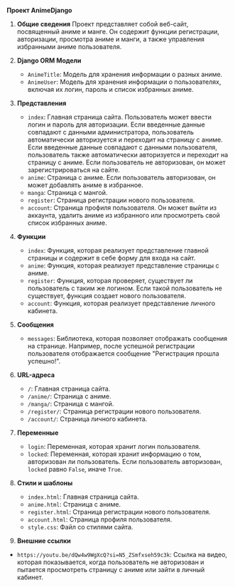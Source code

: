 **Проект AnimeDjango**

1. **Общие сведения**
   Проект представляет собой веб-сайт, посвященный аниме и манге. Он содержит функции регистрации, авторизации, просмотра аниме и манги, а также управления избранными аниме пользователя.

3. **Django ORM Модели**
   - `AnimeTitle`: Модель для хранения информации о разных аниме.
   - `AnimeUser`: Модель для хранения информации о пользователях, включая их логин, пароль и список избранных аниме.

4. **Представления**
   - `index`: Главная страница сайта. Пользователь может ввести логин и пароль для авторизации. Если введенные данные совпадают с данными администратора, пользователь автоматически авторизуется и переходит на страницу с аниме. Если введенные данные совпадают с данными пользователя, пользователь также автоматически авторизуется и переходит на страницу с аниме. Если пользователь не авторизован, он может зарегистрироваться на сайте.
   - `anime`: Страница с аниме. Если пользователь авторизован, он может добавлять аниме в избранное.
   - `manga`: Страница с мангой.
   - `register`: Страница регистрации нового пользователя.
   - `account`: Страница профиля пользователя. Он может выйти из аккаунта, удалить аниме из избранного или просмотреть свой список избранных аниме.

5. **Функции**
   - `index`: Функция, которая реализует представление главной страницы и содержит в себе форму для входа на сайт.
   - `anime`: Функция, которая реализует представление страницы с аниме.
   - `register`: Функция, которая проверяет, существует ли пользователь с таким же логином. Если такой пользователь не существует, функция создает нового пользователя.
   - `account`: Функция, которая реализует представление личного кабинета.
     
6. **Сообщения**
   - `messages`: Библиотека, которая позволяет отображать сообщения на странице. Например, после успешной регистрации пользователя отображается сообщение "Регистрация прошла успешно!".

7. **URL-адреса**
   - `/`: Главная страница сайта.
   - `/anime/`: Страница с аниме.
   - `/manga/`: Страница с мангой.
   - `/register/`: Страница регистрации нового пользователя.
   - `/account/`: Страница личного кабинета.

8. **Переменные**
   - `login`: Переменная, которая хранит логин пользователя.
   - `locked`: Переменная, которая хранит информацию о том, авторизован ли пользователь. Если пользователь авторизован, `locked` равно `False`, иначе `True`.

9. **Стили и шаблоны**
   - `index.html`: Главная страница сайта.
   - `anime.html`: Страница с аниме.
   - `register.html`: Страница регистрации нового пользователя.
   - `account.html`: Страница профиля пользователя.
   - `style.css`: Файл со стилями сайта.

10. **Внешние ссылки**
   - `https://youtu.be/dQw4w9WgXcQ?si=N5_ZSmfxseh59c3k`: Ссылка на видео, которая показывается, когда пользователь не авторизован и пытается просмотреть страницу с аниме или зайти в личный кабинет.
